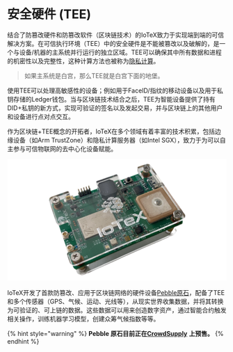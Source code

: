 # 安全硬件 \(TEE\)

结合了防篡改硬件和防篡改软件（区块链技术）的IoTeX致力于实现端到端的可信解决方案。在可信执行环境（TEE）中的安全硬件是不能被篡改以及破解的，是一个与设备/机器的主系统并行运行的独立区域。TEE可以确保其中所有数据和进程的机密性以及完整性，这种计算方法也被称为[隐私计算](https://www.coindesk.com/facebook-iotex-and-r3-among-new-members-of-confidential-computing-consortium)。

> 如果主系统是白宫，那么TEE就是白宫下面的地堡。

使用TEE可以处理高敏感性的设备；例如用于FaceID/指纹的移动设备以及用于私钥存储的Ledger钱包。当与区块链技术结合之后，TEE为智能设备提供了持有DID+私钥的新方式，实现可验证的签名以及发起交易，并与区块链上的其他用户和设备进行点对点交互。

作为区块链+TEE概念的开拓者，IoTeX在多个领域有着丰富的技术积累，包括边缘设备（如Arm TrustZone）和隐私计算服务器（如Intel SGX），致力于为可以自主参与可信物联网的去中心化设备赋能。

![](../.gitbook/assets/image.png)

IoTeX开发了首款防篡改、应用于区块链网络的硬件设备[Pebble原石](https://iotex.io/pebble)，配备了TEE和多个传感器（GPS、气候、运动、光线等），从现实世界收集数据，并将其转换为可验证的、可上链的数据。这些数据可以用来创造数字资产，通过智能合约触发相关操作，训练机器学习模型，创建众筹气候指数等等。

{% hint style="warning" %}
**Pebble 原石目前正在**[**CrowdSupply**](https://www.crowdsupply.com/iotex/pebble-tracker) **上预售。**
{% endhint %}

